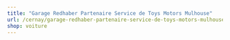 ```yaml
---
title: "Garage Redhaber Partenaire Service de Toys Motors Mulhouse"
url: /cernay/garage-redhaber-partenaire-service-de-toys-motors-mulhouse/
shop: voiture
---
```

